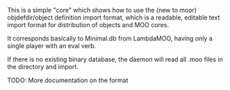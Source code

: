 This is a simple "core" which shows how to use the (new to moor) objdefdir/object definition import format, which is
a readable, editable text import format for distribution of objects and MOO cores.

It corresponds basically to Minimal.db from LambdaMOO, having only a single player with an eval verb.

If there is no existing binary database, the daemon will read all .moo files in the directory and import.

TODO: More documentation on the format 